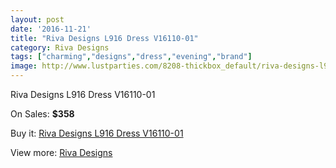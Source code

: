 ```yaml
---
layout: post
date: '2016-11-21'
title: "Riva Designs L916 Dress V16110-01"
category: Riva Designs
tags: ["charming","designs","dress","evening","brand"]
image: http://www.lustparties.com/8208-thickbox_default/riva-designs-l916-dress-v16110-01.jpg
---
```

Riva Designs L916 Dress V16110-01

On Sales: **$358**
<a href="https://www.lustparties.com/en/riva-designs/2752-riva-designs-l916-dress-v16110-01.html"><amp-img layout="responsive" width="600" height="600" src="//www.lustparties.com/8208-thickbox_default/riva-designs-l916-dress-v16110-01.jpg" alt="Riva Designs L916 Dress V16110-01 0" /></a>
<a href="https://www.lustparties.com/en/riva-designs/2752-riva-designs-l916-dress-v16110-01.html"><amp-img layout="responsive" width="600" height="600" src="//www.lustparties.com/8209-thickbox_default/riva-designs-l916-dress-v16110-01.jpg" alt="Riva Designs L916 Dress V16110-01 1" /></a>

Buy it: [Riva Designs L916 Dress V16110-01](https://www.lustparties.com/en/riva-designs/2752-riva-designs-l916-dress-v16110-01.html "Riva Designs L916 Dress V16110-01")

View more: [Riva Designs](https://www.lustparties.com/en/6-riva-designs "Riva Designs")